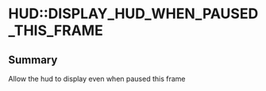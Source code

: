 # HUD::DISPLAY_HUD_WHEN_PAUSED_THIS_FRAME

## Summary
Allow the hud to display even when paused this frame